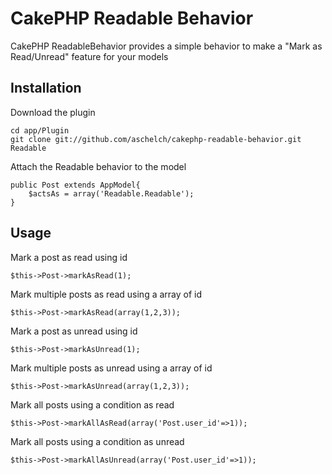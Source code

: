 CakePHP Readable Behavior
==============================

CakePHP ReadableBehavior provides a simple behavior to make a "Mark as Read/Unread" feature for your models


Installation 
------------------------------

Download the plugin

	cd app/Plugin
	git clone git://github.com/aschelch/cakephp-readable-behavior.git Readable


Attach the Readable behavior to the model

	public Post extends AppModel{
		$actsAs = array('Readable.Readable');
	}

Usage
------------------------------

Mark a post as read using id

	$this->Post->markAsRead(1);


Mark multiple posts as read using a array of id

	$this->Post->markAsRead(array(1,2,3));


Mark a post as unread using id

	$this->Post->markAsUnread(1);


Mark multiple posts as unread using a array of id

	$this->Post->markAsUnread(array(1,2,3));


Mark all posts using a condition as read 

	$this->Post->markAllAsRead(array('Post.user_id'=>1));


Mark all posts using a condition as unread 

	$this->Post->markAllAsUnread(array('Post.user_id'=>1));


